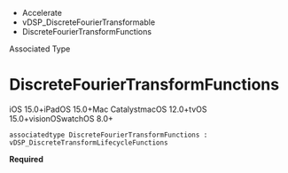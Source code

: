 

- Accelerate
- vDSP_DiscreteFourierTransformable
-  DiscreteFourierTransformFunctions 

Associated Type

# DiscreteFourierTransformFunctions

iOS 15.0+iPadOS 15.0+Mac CatalystmacOS 12.0+tvOS 15.0+visionOSwatchOS 8.0+

``` source
associatedtype DiscreteFourierTransformFunctions : vDSP_DiscreteTransformLifecycleFunctions
```

**Required**

